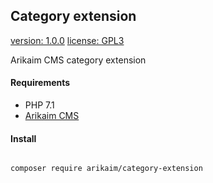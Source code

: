 ## Category extension
[version: 1.0.0](https://img.shields.io/github/release/arikaim/category-extension.svg)
[license: GPL3](https://img.shields.io/badge/License-GPLv3-blue.svg)



Arikaim CMS category extension



#### Requirements 
  * PHP 7.1
  * [Arikaim CMS](https://github.com/arikaim/arikaim)



#### Install
```bash

composer require arikaim/category-extension

```